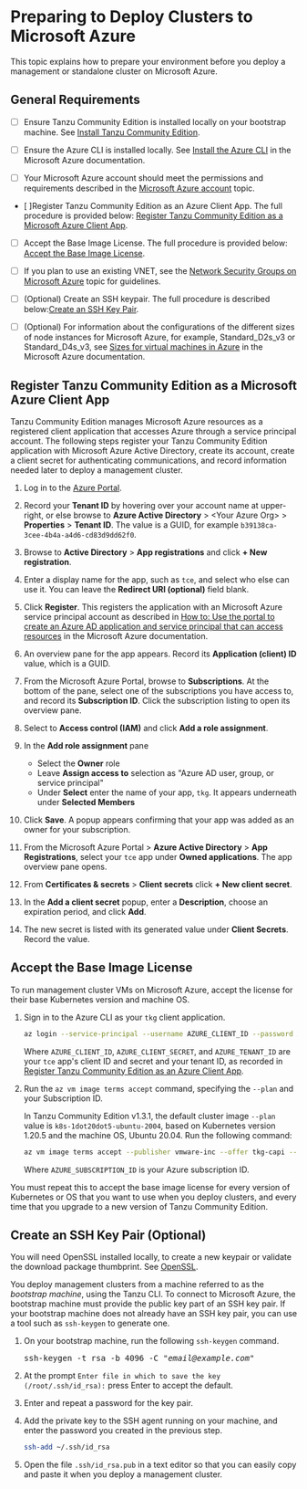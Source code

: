 # Preparing to Deploy Clusters to Microsoft Azure

This topic explains how to prepare your environment before you deploy a management or standalone cluster on Microsoft Azure.

<!--If you are installing Tanzu Community Edition on Azure VMware Solution (AVS), you are installing to a vSphere environment.
See [Preparing Azure VMware Solution on Microsoft Azure](prepare-maas.md#prep-avs) in _Prepare a vSphere Management as a Service Infrastructure_ to prepare your environment
and [Prepare to Deploy Management Clusters to vSphere](vsphere.md) to deploy management clusters.

## <a id="process diagram"></a> Installation Process Overview

The following diagram shows the high-level steps for installing a Tanzu Community Edition management cluster on Azure, and the interfaces you use to perform them.

These steps include the preparations listed below plus the procedures described in either [Deploy Management Clusters with the Installer Interface](deploy-ui.md) or [Deploy Management Clusters from a Configuration File](deploy-cli.md).

![Process Diagram: Start, Install the Tanzu CLI, Register a TKG App on Azure, Accept the Base Image License. If first deploy and no advanced config options, deploy with installer interface. Else deploy with config file.](../images/azure-install-process.png)-->

## <a id="general-requirements"></a> General Requirements

- [ ] Ensure Tanzu Community Edition is installed locally on your bootstrap machine. See [Install Tanzu Community Edition](cli-installation).

- [ ] Ensure the Azure CLI is installed locally.  See [Install the Azure CLI](https://docs.microsoft.com/en-us/cli/azure/install-azure-cli) in the Microsoft Azure documentation.

- [ ] Your Microsoft Azure account should meet the permissions and requirements described in the [Microsoft Azure account](ref-azure/#microsoft-azure-account) topic.

<!--&#42;Or see [Deploying Tanzu Community Edition in an Internet-Restricted Environment](airgapped-environments.md) for installing without external network access.-->

- [ ]Register Tanzu Community Edition as an Azure Client App. The full procedure is provided below: [Register Tanzu Community Edition as a Microsoft Azure Client App](azure-mgmt/#a-idtkg-appa-register-tanzu-community-edition-as-a-microsoft-azure-client-app).

- [ ] Accept the Base Image License.  The full procedure is provided below: [Accept the Base Image License](azure-mgmt/#accept-the-base-image-license).

- [ ] If you plan to use an existing VNET, see the [Network Security Groups on Microsoft Azure](ref-azure/#a-idnsgsa-network-security-groups-on-azure) topic for guidelines.

- [ ] (Optional) Create an SSH keypair. The full procedure is described below:[Create an SSH Key Pair](azure-mgmt/#a-idssh-keya-create-an-ssh-key-pair-optional).

- [ ] (Optional) For information about the configurations of the different sizes of node instances for Microsoft Azure, for example, Standard_D2s_v3 or Standard_D4s_v3, see [Sizes for virtual machines in Azure](https://docs.microsoft.com/en-us/azure/virtual-machines/sizes) in the  Microsoft Azure documentation.

## <a id="tkg-app"></a> Register Tanzu Community Edition as a Microsoft Azure Client App

Tanzu Community Edition manages Microsoft Azure resources as a registered client application that accesses Azure through a service principal account.
The following steps register your Tanzu Community Edition application with Microsoft Azure Active Directory, create its account, create a client secret for authenticating communications, and record information needed later to deploy a management cluster.

1. Log in to the [Azure Portal](https://portal.azure.com).

1. Record your **Tenant ID** by hovering over your account name at upper-right, or else browse to **Azure Active Directory** > \<Your Azure Org\> > **Properties** > **Tenant ID**.  The value is a GUID, for example `b39138ca-3cee-4b4a-a4d6-cd83d9dd62f0`.

1. Browse to **Active Directory** > **App registrations** and click **+ New registration**.

1. Enter a display name for the app, such as `tce`, and select who else can use it.  You can leave the **Redirect URI (optional)** field blank.

1. Click **Register**.  This registers the application with an Microsoft Azure service principal account as described in [How to: Use the portal to create an Azure AD application and service principal that can access resources](https://docs.microsoft.com/en-us/azure/active-directory/develop/howto-create-service-principal-portal) in the Microsoft Azure documentation.

1. An overview pane for the app appears. Record its **Application (client) ID** value, which is a GUID.

2. From the Microsoft Azure Portal, browse to **Subscriptions**.  At the bottom of the pane, select one of the subscriptions you have access to, and record its **Subscription ID**.  Click the subscription listing to open its overview pane.

3. Select to **Access control (IAM)** and click **Add a role assignment**.

4. In the **Add role assignment** pane
    - Select the **Owner** role
    - Leave **Assign access to** selection as "Azure AD user, group, or service principal"
    - Under **Select** enter the name of your app, `tkg`.  It appears underneath under **Selected Members**

5. Click **Save**. A popup appears confirming that your app was added as an owner for your subscription.

6. From the Microsoft Azure Portal > **Azure Active Directory** > **App Registrations**, select your `tce` app under **Owned applications**. The app overview pane opens.

7. From **Certificates & secrets** > **Client secrets** click **+ New client secret**.

8. In the **Add a client secret** popup, enter a **Description**, choose an expiration period, and click **Add**.

9. The new secret is listed with its generated value under **Client Secrets**.  Record the value.

## Accept the Base Image License

To run management cluster VMs on Microsoft Azure, accept the license for their base Kubernetes version and machine OS.

1. Sign in to the Azure CLI as your `tkg` client application.

   ```bash
   az login --service-principal --username AZURE_CLIENT_ID --password AZURE_CLIENT_SECRET --tenant AZURE_TENANT_ID
   ```

   Where `AZURE_CLIENT_ID`, `AZURE_CLIENT_SECRET`, and `AZURE_TENANT_ID` are your `tce` app's client ID and secret and your tenant ID, as recorded in [Register Tanzu Community Edition as an Azure Client App](azure-mgmt/#a-idtkg-appa-register-tanzu-community-edition-as-an-azure-client-app).

1. Run the `az vm image terms accept` command, specifying the `--plan` and your Subscription ID.

   In Tanzu Community Edition v1.3.1, the default cluster image `--plan` value is `k8s-1dot20dot5-ubuntu-2004`, based on Kubernetes version 1.20.5 and the  machine OS, Ubuntu 20.04. Run the following command:

   ```sh
   az vm image terms accept --publisher vmware-inc --offer tkg-capi --plan k8s-1dot20dot5-ubuntu-2004 --subscription AZURE_SUBSCRIPTION_ID
   ```

   Where `AZURE_SUBSCRIPTION_ID` is your Azure subscription ID.

You must repeat this to accept the base image license for every version of Kubernetes or OS that you want to use when you deploy clusters, and every time that you upgrade to a new version of Tanzu Community Edition.

## <a id="ssh-key"></a> Create an SSH Key Pair (Optional)

You will need OpenSSL installed locally, to create a new keypair or validate the download package thumbprint.  See [OpenSSL](https://www.openssl.org).

You deploy management clusters from a machine referred to as the _bootstrap machine_, using the Tanzu CLI.
To connect to Microsoft Azure, the bootstrap machine must provide the public key part of an SSH key pair. If your bootstrap machine does not already have an SSH key pair, you can use a tool such as `ssh-keygen` to generate one.

1. On your bootstrap machine, run the following `ssh-keygen` command.

   <pre>ssh-keygen -t rsa -b 4096 -C "<em>email@example.com</em>"</pre>
1. At the prompt `Enter file in which to save the key (/root/.ssh/id_rsa):` press Enter to accept the default.
1. Enter and repeat a password for the key pair.
1. Add the private key to the SSH agent running on your machine, and enter the password you created in the previous step.

   ```sh
   ssh-add ~/.ssh/id_rsa
   ```

1. Open the file `.ssh/id_rsa.pub` in a text editor so that you can easily copy and paste it when you deploy a management cluster.



